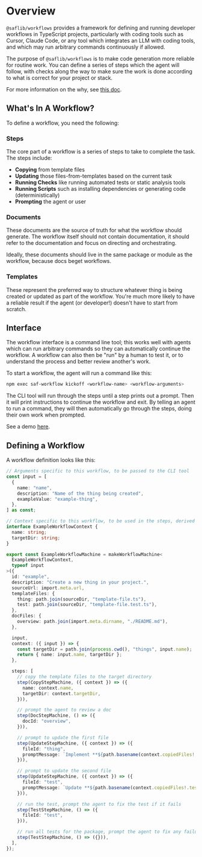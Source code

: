 # Overview

`@saflib/workflows` provides a framework for defining and running developer workflows in TypeScript projects, particularly with coding tools such as Cursor, Claude Code, or any tool which integrates an LLM with coding tools, and which may run arbitrary commands continuously if allowed.

The purpose of `@saflib/workflows` is to make code generation more reliable for routine work. You can define a series of steps which the agent will follow, with checks along the way to make sure the work is done according to what is correct for your project or stack.

For more information on the why, see [this doc](https://docs.saf-demo.online/workflows.html).

## What's In A Workflow?

To define a workflow, you need the following:

### Steps

The core part of a workflow is a series of steps to take to complete the task. The steps include:

- **Copying** from template files
- **Updating** those files-from-templates based on the current task
- **Running Checks** like running automated tests or static analysis tools
- **Running Scripts** such as installing dependencies or generating code (deterministically)
- **Prompting** the agent or user

### Documents

These documents are the source of truth for what the workflow should generate. The workflow itself should not contain documentation, it should refer to the documentation and focus on directing and orchestrating.

Ideally, these documents should live in the same package or module as the workflow, because docs beget workflows.

### Templates

These represent the preferred way to structure whatever thing is being created or updated as part of the workflow. You're much more likely to have a reliable result if the agent (or developer!) doesn't have to start from scratch.

## Interface

The workflow interface is a command line tool; this works well with agents which can run arbitrary commands so they can automatically continue the workflow. A workflow can also then be "run" by a human to test it, or to understand the process and better review another's work.

To start a workflow, the agent will run a command like this:

```bash
npm exec saf-workflow kickoff <workflow-name> <workflow-arguments>
```

The CLI tool will run through the steps until a step prints out a prompt. Then it will print instructions to continue the workflow and exit. By telling an agent to run a command, they will then automatically go through the steps, doing their own work when prompted.

See a demo [here](https://www.youtube.com/watch?v=p6jfG5JH7_8).

## Defining a Workflow

A workflow definition looks like this:

```ts
// Arguments specific to this workflow, to be passed to the CLI tool
const input = [
  {
    name: "name",
    description: "Name of the thing being created",
    exampleValue: "example-thing",
  },
] as const;

// Context specific to this workflow, to be used in the steps, derived from input
interface ExampleWorkflowContext {
  name: string;
  targetDir: string;
}

export const ExampleWorkflowMachine = makeWorkflowMachine<
  ExampleWorkflowContext,
  typeof input
>({
  id: "example",
  description: "Create a new thing in your project.",
  sourceUrl: import.meta.url,
  templateFiles: {
    thing: path.join(sourceDir, "template-file.ts"),
    test: path.join(sourceDir, "template-file.test.ts"),
  },
  docFiles: {
    overview: path.join(import.meta.dirname, "./README.md"),
  },

  input,
  context: ({ input }) => {
    const targetDir = path.join(process.cwd(), "things", input.name);
    return { name: input.name, targetDir };
  },

  steps: [
    // copy the template files to the target directory
    step(CopyStepMachine, ({ context }) => ({
      name: context.name,
      targetDir: context.targetDir,
    })),

    // prompt the agent to review a doc
    step(DocStepMachine, () => ({
      docId: "overview",
    })),

    // prompt to update the first file
    step(UpdateStepMachine, ({ context }) => ({
      fileId: "thing",
      promptMessage: `Implement **${path.basename(context.copiedFiles!.thing)}**.`,
    })),

    // prompt to update the second file
    step(UpdateStepMachine, ({ context }) => ({
      fileId: "test",
      promptMessage: `Update **${path.basename(context.copiedFiles!.test)}**: test that the thing works.`,
    })),

    // run the test, prompt the agent to fix the test if it fails
    step(TestStepMachine, () => ({
      fileId: "test",
    })),

    // run all tests for the package, prompt the agent to fix any failures
    step(TestStepMachine, () => ({})),
  ],
});
```
